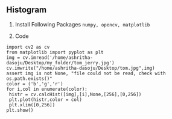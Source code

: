 ## Histogram

1. Install Following Packages
```numpy, opencv, matplotlib ```

2. Code
```import numpy as np
import cv2 as cv
from matplotlib import pyplot as plt
img = cv.imread('/home/ashritha-dasoju/Desktop/my_folder/tom_jerry.jpg')
cv.imwrite("/home/ashritha-dasoju/Desktop/tom.jpg",img)
assert img is not None, "file could not be read, check with os.path.exists()"
color = ('b','g','r')
for i,col in enumerate(color):
 histr = cv.calcHist([img],[i],None,[256],[0,256])
 plt.plot(histr,color = col)
 plt.xlim([0,256])
plt.show()
   ```
